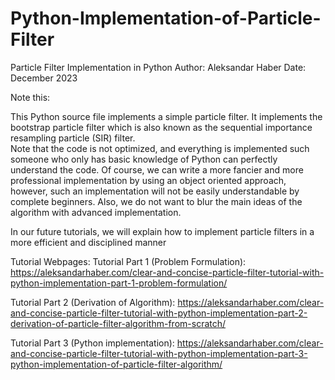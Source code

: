 # Python-Implementation-of-Particle-Filter

Particle Filter Implementation in Python
Author: Aleksandar Haber 
Date: December 2023

Note this:
    
This Python source file implements a simple particle filter. It implements the
bootstrap particle filter which is also known 
as the sequential importance resampling particle (SIR) filter.  
Note that the code is not optimized, and everything is implemented such 
someone who only has basic knowledge of Python can perfectly understand 
the code. Of course, we can write a more fancier and more professional 
implementation by using an object oriented approach, however, 
such an implementation will not be easily understandable by complete beginners.
Also, we do not want to blur the main ideas of the algorithm with advanced 
implementation. 

In our future tutorials, we will explain how to implement particle filters in 
a more efficient and disciplined manner

Tutorial Webpages:
Tutorial Part 1 (Problem Formulation):
https://aleksandarhaber.com/clear-and-concise-particle-filter-tutorial-with-python-implementation-part-1-problem-formulation/
    
Tutorial Part 2 (Derivation of Algorithm):
https://aleksandarhaber.com/clear-and-concise-particle-filter-tutorial-with-python-implementation-part-2-derivation-of-particle-filter-algorithm-from-scratch/
    
Tutorial Part 3 (Python implementation):
https://aleksandarhaber.com/clear-and-concise-particle-filter-tutorial-with-python-implementation-part-3-python-implementation-of-particle-filter-algorithm/

